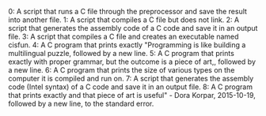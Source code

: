 0: A script that runs a C file through the preprocessor and save the result into another file.
1: A script that compiles a C file but does not link.
2: A script that generates the assembly code of a C code and save it in an output file.
3: A script that compiles a C file and creates an executable named cisfun.
4: A C program that prints exactly "Programming is like building a multilingual puzzle, followed by a new line.
5: A C program that prints exactly with proper grammar, but the outcome is a piece of art,, followed by a new line.
6: A C program that prints the size of various types on the computer it is compiled and run on.
7: A script that generates the assembly code (Intel syntax) of a C code and save it in an output file.
8: A C program that prints exactly and that piece of art is useful" - Dora Korpar, 2015-10-19, followed by a new line, to the standard error.
